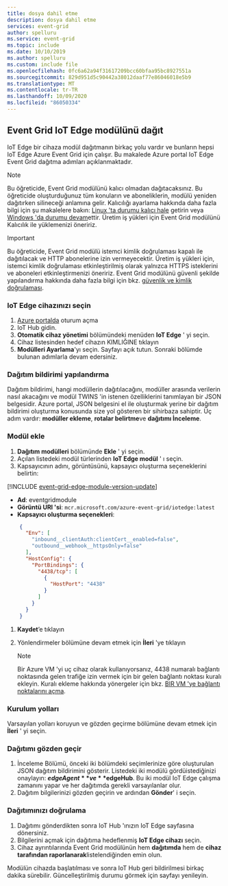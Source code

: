 ```yaml
---
title: dosya dahil etme
description: dosya dahil etme
services: event-grid
author: spelluru
ms.service: event-grid
ms.topic: include
ms.date: 10/10/2019
ms.author: spelluru
ms.custom: include file
ms.openlocfilehash: 0fc6a62a94f31617209bcc60bfaa95bc8927551a
ms.sourcegitcommit: 829d951d5c90442a38012daaf77e86046018e5b9
ms.translationtype: MT
ms.contentlocale: tr-TR
ms.lasthandoff: 10/09/2020
ms.locfileid: "86050334"
---
```

## <a name="deploy-event-grid-iot-edge-module"></a>Event Grid IoT Edge modülünü dağıt

IoT Edge bir cihaza modül dağıtmanın birkaç yolu vardır ve bunların hepsi IoT Edge Azure Event Grid için çalışır. Bu makalede Azure portal IoT Edge Event Grid dağıtma adımları açıklanmaktadır.

>[!NOTE]
> Bu öğreticide, Event Grid modülünü kalıcı olmadan dağıtacaksınız. Bu öğreticide oluşturduğunuz tüm konuların ve aboneliklerin, modülü yeniden dağıtırken silineceği anlamına gelir. Kalıcılığı ayarlama hakkında daha fazla bilgi için şu makalelere bakın: [Linux 'ta durumu kalıcı hale](../articles/event-grid/edge/persist-state-linux.md) getirin veya [Windows 'da durumu devam](../articles/event-grid/edge/persist-state-windows.md)ettir. Üretim iş yükleri için Event Grid modülünü Kalıcılık ile yüklemenizi öneririz.

>[!IMPORTANT]
> Bu öğreticide, Event Grid modülü istemci kimlik doğrulaması kapalı ile dağıtılacak ve HTTP abonelerine izin vermeyecektir. Üretim iş yükleri için, istemci kimlik doğrulaması etkinleştirilmiş olarak yalnızca HTTPS isteklerini ve aboneleri etkinleştirmenizi öneririz. Event Grid modülünü güvenli şekilde yapılandırma hakkında daha fazla bilgi için bkz. [güvenlik ve kimlik doğrulaması](../articles/event-grid/edge/security-authentication.md).
 
### <a name="select-your-iot-edge-device"></a>IoT Edge cihazınızı seçin

1. [Azure portalda](https://portal.azure.com) oturum açma
1. IoT Hub gidin.
1. **Otomatik cihaz yönetimi** bölümündeki menüden **IoT Edge** ' yi seçin. 
1. Cihaz listesinden hedef cihazın KIMLIĞINE tıklayın
1. **Modülleri Ayarlama**'yı seçin. Sayfayı açık tutun. Sonraki bölümde bulunan adımlarla devam edersiniz.

### <a name="configure-a-deployment-manifest"></a>Dağıtım bildirimi yapılandırma

Dağıtım bildirimi, hangi modüllerin dağıtılacağını, modüller arasında verilerin nasıl akacağını ve modül TWINS 'in istenen özelliklerini tanımlayan bir JSON belgesidir. Azure portal, JSON belgesini el ile oluşturmak yerine bir dağıtım bildirimi oluşturma konusunda size yol gösteren bir sihirbaza sahiptir.  Üç adım vardır: **modüller ekleme**, **rotalar belirtme**ve **dağıtımı İnceleme**.

### <a name="add-modules"></a>Modül ekle

1. **Dağıtım modülleri** bölümünde **Ekle** ' yi seçin.
1. Açılan listedeki modül türlerinden **IoT Edge modül** ' ı seçin.
1. Kapsayıcının adını, görüntüsünü, kapsayıcı oluşturma seçeneklerini belirtin:

[!INCLUDE [event-grid-edge-module-version-update](event-grid-edge-module-version-update.md)]

   * **Ad**: eventgridmodule
   * **Görüntü URI 'si**: `mcr.microsoft.com/azure-event-grid/iotedge:latest`
   * **Kapsayıcı oluşturma seçenekleri**:

```json
    {
      "Env": [
        "inbound__clientAuth:clientCert__enabled=false",
        "outbound__webhook__httpsOnly=false"
      ],
      "HostConfig": {
        "PortBindings": {
          "4438/tcp": [
            {
              "HostPort": "4438"
            }
          ]
        }
      }
    }
```

 1. **Kaydet**’e tıklayın
 1. Yönlendirmeler bölümüne devam etmek için **İleri** 'ye tıklayın

    > [!NOTE]
    > Bir Azure VM 'yi uç cihaz olarak kullanıyorsanız, 4438 numaralı bağlantı noktasında gelen trafiğe izin vermek için bir gelen bağlantı noktası kuralı ekleyin. Kuralı ekleme hakkında yönergeler için bkz. [BIR VM 'ye bağlantı noktalarını açma](../articles/virtual-machines/windows/nsg-quickstart-portal.md).


### <a name="setup-routes"></a>Kurulum yolları

 Varsayılan yolları koruyun ve gözden geçirme bölümüne devam etmek için **İleri** ' yi seçin.

### <a name="review-deployment"></a>Dağıtımı gözden geçir

1. İnceleme Bölümü, önceki iki bölümdeki seçimlerinize göre oluşturulan JSON dağıtım bildirimini gösterir. Listedeki iki modülü gördüistediğinizi onaylayın: **$edgeAgent** ve **$edgeHub**. Bu iki modül IoT Edge çalışma zamanını yapar ve her dağıtımda gerekli varsayılanlar olur.
1. Dağıtım bilgilerinizi gözden geçirin ve ardından **Gönder**' i seçin.

### <a name="verify-your-deployment"></a>Dağıtımınızı doğrulama

1. Dağıtımı gönderdikten sonra IoT Hub 'ınızın IoT Edge sayfasına dönersiniz.
1. Bilgilerini açmak için dağıtıma hedeflenmiş **IoT Edge cihazı** seçin.
1. Cihaz ayrıntılarında Event Grid modülünün hem **dağıtımda** hem de **cihaz tarafından raporlanarak**listelendiğinden emin olun.

Modülün cihazda başlatılması ve sonra IoT Hub geri bildirilmesi birkaç dakika sürebilir. Güncelleştirilmiş durumu görmek için sayfayı yenileyin.